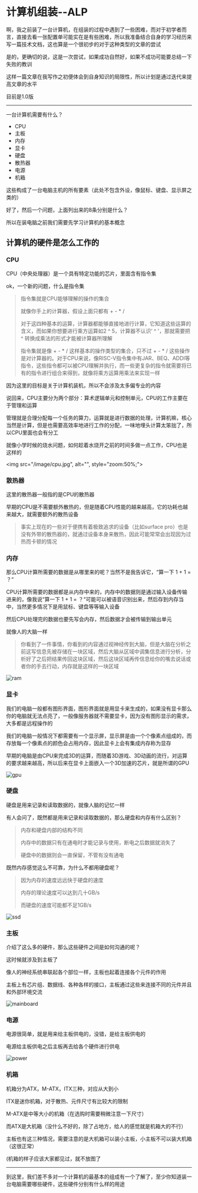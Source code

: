 # 计算机组装--ALP

<!--more-->

啊，我之前装了一台计算机，在组装的过程中遇到了一些困难，而对于初学者而言，直接去看一张配置单可能实在是有些困难，所以我准备结合自身的学习经历来写一篇技术文档，这也算是一个很初步的对于这种类型的文章的尝试

是的，更确切的说，这是一次尝试，如果成功自然好，如果不成功可能要总结一下失败的教训

这样一篇文章在我写作之初便体会到自身知识的局限性，所以计划是通过迭代来提高文章的水平

目前是1.0版

---

一台计算机需要有什么？

- CPU
- 主板
- 内存
- 显卡
- 硬盘
- 散热器
- 电源
- 机箱

这些构成了一台电脑主机的所有要素（此处不包含外设，像鼠标、键盘、显示屏之类的）

好了，然后一个问题，上面列出来的8条分别是什么？

所以在装电脑之前我们需要先学习计算机的基本概念

## 计算机的硬件是怎么工作的

### CPU

CPU（中央处理器）是一个具有特定功能的芯片，里面含有指令集

ok，一个新的问题，什么是指令集

> 指令集就是CPU能够理解的操作的集合
>
> 就像你手上的计算器，假设上面只都有 + - * /
>
> 对于这四种基本的运算，计算器都能够直接地进行计算，它知道这些运算的含义，而如果你想要进行乘方运算如2 ^ 5，计算器不认识‘ ^ '，那就需要把 ^ 转换成乘法的形式才能被计算器所理解
>
> 指令集就是像 + - * / 这样基本的操作类型的集合，只不过 + - * / 这些操作是对计算器的。对于CPU来说，像RISC-V指令集中有JAR、BEQ、ADDI等指令，这些指令都可以被CPU理解并执行，而一些更复杂的指令就需要将已有的指令进行组合来得到，就像将乘方运算用乘法来实现一样

因为这里的目标是关于计算机装机，所以不会涉及太多偏专业的内容

说回来，CPU主要分为两个部分：算术逻辑单元和控制单元，CPU的工作主要在于管理和运算

管理就是合理分配每一个任务的算力，运算就是进行数据的处理，计算机嘛，核心当然是计算，但是也需要高效率地进行工作的分配，一味地埋头计算太笨拙了，所以CPU里面也会有分工

就像小学时候的烧水问题，如何趁着水烧开之前的时间多做一点工作，CPU也是这样的

<img src="/image/cpu.jpg", alt="", style="zoom:50%;">

### 散热器

这里的散热器一般指的是CPU的散热器

早期的CPU是不需要额外散热的，但是随着CPU性能的越来越高，它的功耗也越来越大，就需要额外的散热设备

> 事实上现在的一些对于便携有着极致追求的设备（比如surface pro）也是没有外带的散热器的，就通过设备本身来散热，因此可能常常会出现因为过热而卡顿的情况

### 内存

那么CPU计算所需要的数据是从哪里来的呢？当然不是我告诉它，“算一下 1 + 1 = ？“

CPU计算所需要的数据都是从内存中来的，内存中的数据则是通过输入设备传输进来的，像我说“算一下 1 + 1 = ？“可能可以被语音识别出来，然后存到内存当中，当然更多情况下是用鼠标、键盘等等输入设备

然后CPU处理完的数据也要先写会内存，然后数据才会被传输到输出单元

就像人的大脑一样

> 你看到了一件事情，你看到的内容通过视神经传到大脑，但是大脑在分析之前这写信息先被存储在一块区域，然后大脑从区域中调集信息进行分析，分析好了之后把结果传回这块区域，然后这块区域再传信息给你的嘴去说话或者你的手去行动，内存就是这样的一块区域

![ram](/image/ram.jpg?raw=true)

### 显卡

我们的电脑一般都有图形界面，图形界面就是用显卡来生成的，如果没有显卡那么你的电脑就无法点亮了，一般像服务器就不需要显卡，因为没有图形显示的需求，大多都是远程操作的

我们的电脑一般情况下都需要有一个显示屏，显示屏是由一个个像素点组成的，而存放每一个像素点的颜色会占用内存，因此显卡上会有集成内存称为显存

早期的电脑是由CPU来完成3D的运算，而随着3D游戏、3D动画的流行，对运算的要求越来越高，所以后来在显卡上面嵌入一个3D加速的芯片，就是所谓的GPU

![gpu](/image/gpu.jpg?raw=true)

### 硬盘

硬盘是用来记录和读取数据的，就像人脑的记忆一样

有人会问了，既然都是用来记录和读取数据的，那么硬盘和内存有什么区别？

> 内存和硬盘内部的结构不同
>
> 内存中的数据只有在通电时才能记录与使用，断电之后数据就消失了
>
> 硬盘中的数据则会一直保留，不管有没有通电

既然内存感觉这么不可靠，为什么不都用硬盘呢？

> 因为内存的速度远远快于硬盘的速度
>
> 内存的理论速度可以达到几十GB/s
>
> 而硬盘的速度可能都不足1GB/s

![ssd](/image/ssd.png?raw=true)

### 主板

介绍了这么多的硬件，那么这些硬件之间是如何沟通的呢？

这时候就涉及到主板了

像人的神经系统串联起各个部位一样，主板也起着连接各个元件的作用

主板上有芯片组、数据线、各种各样的接口，主板通过这些来连接不同的元件并且和外部环境交流

![mainboard](/image/main_board.jpg?raw=true)

### 电源

电源很简单，就是用来给主板供电的，没错，是给主板供电的

电源给主板供电之后主板再去给各个硬件进行供电

![power](/image/power.png?raw=true)

### 机箱

机箱分为ATX，M-ATX，ITX三种，对应从大到小

ITX是迷你机箱，对于散热、元件尺寸有比较大的限制

M-ATX是中等大小的机箱（在选购时需要稍微注意一下尺寸）

而ATX是大机箱（没什么不好的，除了占地方，给人的感觉就是机箱大的不行）

主板也有这三种情况，需要注意的是大机箱可以装小主板，小主板不可以装大机箱（这很正常）

(机箱的样子应该大家都见过，就不放图了

---

到这里，我们差不多对一个计算机的最基本的组成有一个了解了，至少你知道装一台电脑需要哪些硬件，这些硬件分别有什么样的用途



















